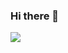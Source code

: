 ### Hi there 👋
<img src="https://github-readme-stats.vercel.app/api/top-langs/?username=&layout=compact&theme=onedark">
